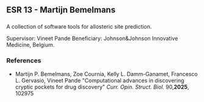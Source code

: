 ## ESR 13 - Martijn Bemelmans
### 
A collection of software tools for allosteric site prediction.

Supervisor: Vineet Pande
Beneficiary: Johnson&Johnson Innovative Medicine, Belgium.  

### References
- Martijn P. Bemelmans, Zoe Cournia, Kelly L. Damm-Ganamet, Francesco L. Gervasio, Vineet Pande  "Computational advances in discovering cryptic pockets for drug discovery" <I>Curr. Opin. Struct. Biol.</I> 90,<B>2025</B>, 102975
